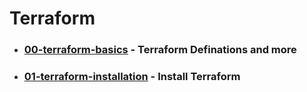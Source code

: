 # Terraform

- ### [00-terraform-basics](00-terraform-basics) - Terraform Definations and more
- ### [01-terraform-installation](01-terraform-installation) - Install Terraform

